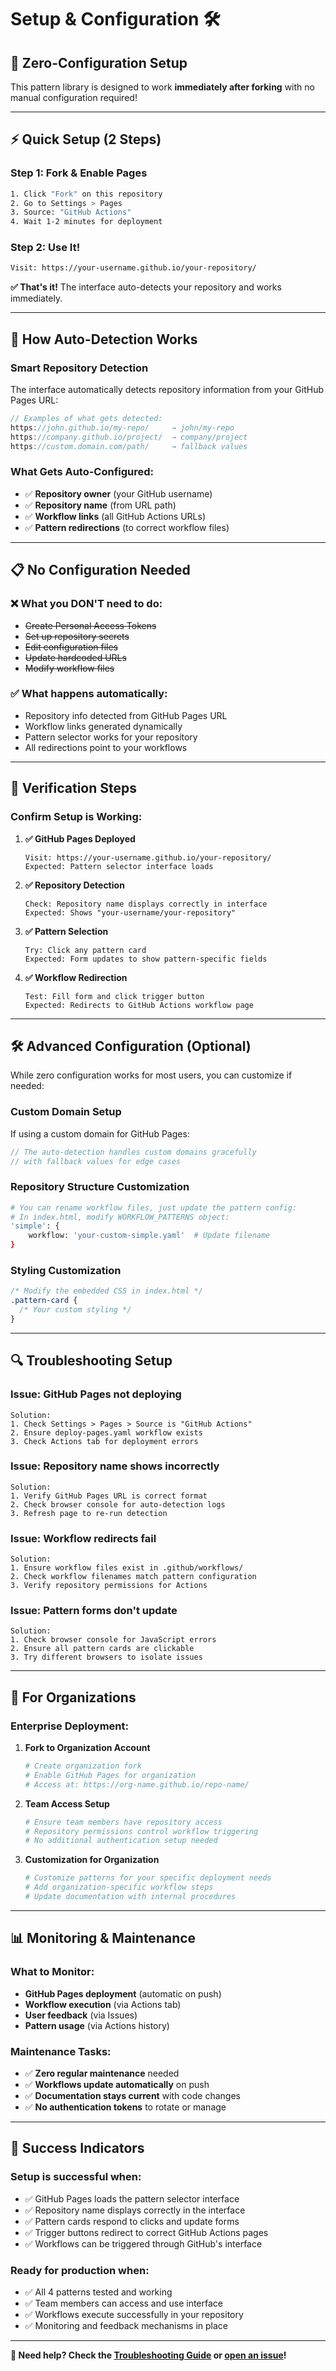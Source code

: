 # Setup & Configuration 🛠️

## 🚀 Zero-Configuration Setup

This pattern library is designed to work **immediately after forking** with no manual configuration required!

---

## ⚡ Quick Setup (2 Steps)

### **Step 1: Fork & Enable Pages**

```bash
1. Click "Fork" on this repository
2. Go to Settings > Pages
3. Source: "GitHub Actions"
4. Wait 1-2 minutes for deployment
```

### **Step 2: Use It!**

```bash
Visit: https://your-username.github.io/your-repository/
```

**✅ That's it!** The interface auto-detects your repository and works immediately.

---

## 🧠 How Auto-Detection Works

### **Smart Repository Detection**

The interface automatically detects repository information from your GitHub Pages URL:

```javascript
// Examples of what gets detected:
https://john.github.io/my-repo/     → john/my-repo
https://company.github.io/project/  → company/project
https://custom.domain.com/path/     → fallback values
```

### **What Gets Auto-Configured:**

- ✅ **Repository owner** (your GitHub username)
- ✅ **Repository name** (from URL path)
- ✅ **Workflow links** (all GitHub Actions URLs)
- ✅ **Pattern redirections** (to correct workflow files)

---

## 📋 No Configuration Needed

### **❌ What you DON'T need to do:**

- ~~Create Personal Access Tokens~~
- ~~Set up repository secrets~~
- ~~Edit configuration files~~
- ~~Update hardcoded URLs~~
- ~~Modify workflow files~~

### **✅ What happens automatically:**

- Repository info detected from GitHub Pages URL
- Workflow links generated dynamically
- Pattern selector works for your repository
- All redirections point to your workflows

---

## 🎯 Verification Steps

### **Confirm Setup is Working:**

1. **✅ GitHub Pages Deployed**

   ```
   Visit: https://your-username.github.io/your-repository/
   Expected: Pattern selector interface loads
   ```

2. **✅ Repository Detection**

   ```
   Check: Repository name displays correctly in interface
   Expected: Shows "your-username/your-repository"
   ```

3. **✅ Pattern Selection**

   ```
   Try: Click any pattern card
   Expected: Form updates to show pattern-specific fields
   ```

4. **✅ Workflow Redirection**
   ```
   Test: Fill form and click trigger button
   Expected: Redirects to GitHub Actions workflow page
   ```

---

## 🛠️ Advanced Configuration (Optional)

While zero configuration works for most users, you can customize if needed:

### **Custom Domain Setup**

If using a custom domain for GitHub Pages:

```javascript
// The auto-detection handles custom domains gracefully
// with fallback values for edge cases
```

### **Repository Structure Customization**

```bash
# You can rename workflow files, just update the pattern config:
# In index.html, modify WORKFLOW_PATTERNS object:
'simple': {
    workflow: 'your-custom-simple.yaml'  # Update filename
}
```

### **Styling Customization**

```css
/* Modify the embedded CSS in index.html */
.pattern-card {
  /* Your custom styling */
}
```

---

## 🔍 Troubleshooting Setup

### **Issue: GitHub Pages not deploying**

```
Solution:
1. Check Settings > Pages > Source is "GitHub Actions"
2. Ensure deploy-pages.yaml workflow exists
3. Check Actions tab for deployment errors
```

### **Issue: Repository name shows incorrectly**

```
Solution:
1. Verify GitHub Pages URL is correct format
2. Check browser console for auto-detection logs
3. Refresh page to re-run detection
```

### **Issue: Workflow redirects fail**

```
Solution:
1. Ensure workflow files exist in .github/workflows/
2. Check workflow filenames match pattern configuration
3. Verify repository permissions for Actions
```

### **Issue: Pattern forms don't update**

```
Solution:
1. Check browser console for JavaScript errors
2. Ensure all pattern cards are clickable
3. Try different browsers to isolate issues
```

---

## 🚀 For Organizations

### **Enterprise Deployment:**

1. **Fork to Organization Account**

   ```bash
   # Create organization fork
   # Enable GitHub Pages for organization
   # Access at: https://org-name.github.io/repo-name/
   ```

2. **Team Access Setup**

   ```bash
   # Ensure team members have repository access
   # Repository permissions control workflow triggering
   # No additional authentication setup needed
   ```

3. **Customization for Organization**
   ```bash
   # Customize patterns for your specific deployment needs
   # Add organization-specific workflow steps
   # Update documentation with internal procedures
   ```

---

## 📊 Monitoring & Maintenance

### **What to Monitor:**

- **GitHub Pages deployment** (automatic on push)
- **Workflow execution** (via Actions tab)
- **User feedback** (via Issues)
- **Pattern usage** (via Actions history)

### **Maintenance Tasks:**

- ✅ **Zero regular maintenance** needed
- ✅ **Workflows update automatically** on push
- ✅ **Documentation stays current** with code changes
- ✅ **No authentication tokens** to rotate or manage

---

## 🎯 Success Indicators

### **Setup is successful when:**

- ✅ GitHub Pages loads the pattern selector interface
- ✅ Repository name displays correctly in the interface
- ✅ Pattern cards respond to clicks and update forms
- ✅ Trigger buttons redirect to correct GitHub Actions pages
- ✅ Workflows can be triggered through GitHub's interface

### **Ready for production when:**

- ✅ All 4 patterns tested and working
- ✅ Team members can access and use interface
- ✅ Workflows execute successfully in your repository
- ✅ Monitoring and feedback mechanisms in place

---

**🎯 Need help? Check the [Troubleshooting Guide](../PATTERN_GUIDE.md#troubleshooting) or [open an issue](../../issues/new)!**
